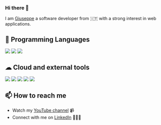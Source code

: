 ### Hi there 👋

<!--
**giuppiF/giuppiF** is a ✨ _special_ ✨ repository because its `README.md` (this file) appears on your GitHub profile.
-->
I am [Giuseppe](https://www.youtube.com/c/GiuseppeFunicelloo)
a software developer from 🇮🇹 with a strong interest in
web applications.

## 🧰 Programming Languages

<p align="left">
    <img src="https://img.shields.io/badge/TypeScript-007ACC?style=for-the-badge&logo=typescript&logoColor=white" />
        <img src="https://img.shields.io/badge/React-01ADD8?style=for-the-badge&logo=react&logoColor=white" />
    <img src="https://img.shields.io/badge/Node.js-43853D?style=for-the-badge&logo=node.js&logoColor=white" />
</p>

## ☁ ️Cloud and external tools

<p align="left">
    <img src="https://img.shields.io/badge/Docker-0073ec?style=for-the-badge&logo=docker&logoColor=white" />
    <img src="https://img.shields.io/badge/Kubernetes-326CE5?style=for-the-badge&logo=kubernetes&logoColor=white" />
    <img src="https://img.shields.io/badge/Linux-black?style=for-the-badge&logo=linux&logoColor=white" />
    <img src="https://img.shields.io/badge/Git-F05032?style=for-the-badge&logo=git&logoColor=white" />
    <img src="https://img.shields.io/badge/NGINX-1c6333?style=for-the-badge&logo=nginx&logoColor=white" />
</p>

## 📫 How to reach me

- Watch my [YouTube channel](https://www.youtube.com/c/GiuseppeFunicelloo) 📹
- Connect with me on [LinkedIn](https://www.linkedin.com/in/giuseppe-funicello/) 👨🏻‍💻
